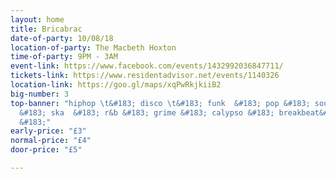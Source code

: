 ```yaml
---
layout: home
title: Bricabrac
date-of-party: 10/08/18
location-of-party: The Macbeth Hoxton
time-of-party: 9PM - 3AM
event-link: https://www.facebook.com/events/1432992036847711/
tickets-link: https://www.residentadvisor.net/events/1140326
location-link: https://goo.gl/maps/xqPwRkjkiiB2
big-number: 3
top-banner: "hiphop \t&#183; disco \t&#183; funk  &#183; pop &#183; soul &#183; rap
  &#183; ska  &#183; r&b &#183; grime &#183; calypso &#183; breakbeat&#183; dance
  &#183;"
early-price: "£3"
normal-price: "£4"
door-price: "£5"

---
```

